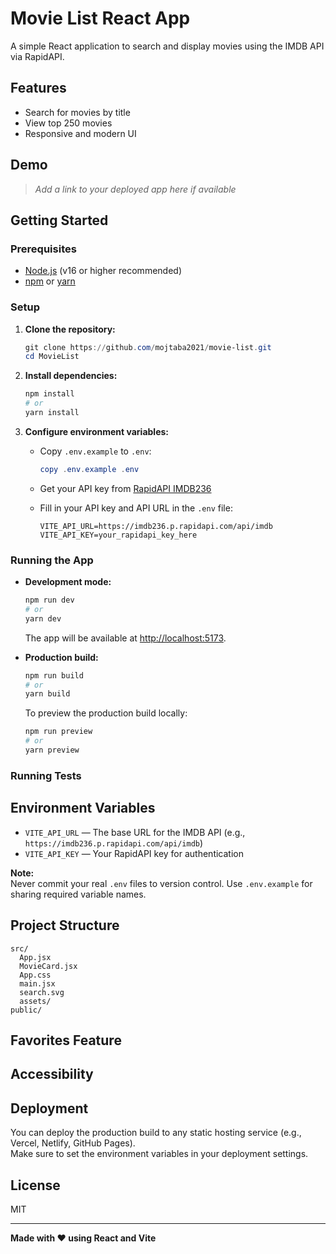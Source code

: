 # Movie List React App

A simple React application to search and display movies using the IMDB API via RapidAPI.

## Features

- Search for movies by title
- View top 250 movies
- Responsive and modern UI

## Demo

> _Add a link to your deployed app here if available_

<!-- TODO: Add a link to the deployed app demo -->

## Getting Started

### Prerequisites

- [Node.js](https://nodejs.org/) (v16 or higher recommended)
- [npm](https://www.npmjs.com/) or [yarn](https://yarnpkg.com/)

### Setup

1. **Clone the repository:**

   ```powershell
   git clone https://github.com/mojtaba2021/movie-list.git
   cd MovieList
   ```

2. **Install dependencies:**

   ```powershell
   npm install
   # or
   yarn install
   ```

3. **Configure environment variables:**

   - Copy `.env.example` to `.env`:

     ```powershell
     copy .env.example .env
     ```

   - Get your API key from [RapidAPI IMDB236](https://rapidapi.com/octopusteam-octopusteam-default/api/imdb236)
   - Fill in your API key and API URL in the `.env` file:

     ```properties
     VITE_API_URL=https://imdb236.p.rapidapi.com/api/imdb
     VITE_API_KEY=your_rapidapi_key_here
     ```

### Running the App

- **Development mode:**

  ```powershell
  npm run dev
  # or
  yarn dev
  ```

  The app will be available at [http://localhost:5173](http://localhost:5173).

- **Production build:**

  ```powershell
  npm run build
  # or
  yarn build
  ```

  To preview the production build locally:

  ```powershell
  npm run preview
  # or
  yarn preview
  ```

### Running Tests

<!-- TODO: Add instructions for running tests -->

## Environment Variables

- `VITE_API_URL` — The base URL for the IMDB API (e.g., `https://imdb236.p.rapidapi.com/api/imdb`)
- `VITE_API_KEY` — Your RapidAPI key for authentication

**Note:**  
Never commit your real `.env` files to version control. Use `.env.example` for sharing required variable names.

## Project Structure

```
src/
  App.jsx
  MovieCard.jsx
  App.css
  main.jsx
  search.svg
  assets/
public/
```

## Favorites Feature

<!-- TODO: Add a section about the favorites feature (if implemented) -->

## Accessibility

<!-- TODO: Add a section about accessibility improvements -->

## Deployment

You can deploy the production build to any static hosting service (e.g., Vercel, Netlify, GitHub Pages).  
Make sure to set the environment variables in your deployment settings.

## License

MIT

---

**Made with ❤️ using React and Vite**